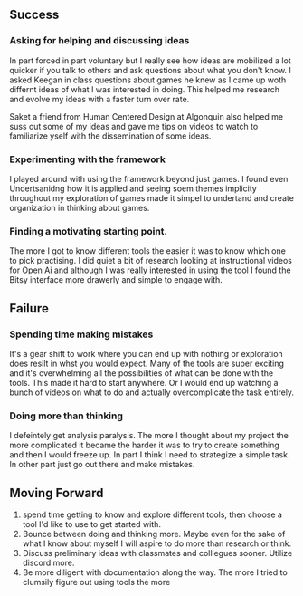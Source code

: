 


## Success 

### Asking for helping and discussing ideas 
In part forced in part voluntary but I really see how ideas are mobilized a lot quicker if you talk to others and ask questions about what you don't know. I asked Keegan in class questions about games he knew as I came up woth differnt ideas of what I was interested in doing. This helped me research and evolve my ideas with a faster turn over rate. 

Saket a friend from Human Centered Design at Algonquin also helped me suss out some of my ideas and gave me tips on videos to watch to familiarize yself with the dissemination of some ideas. 

### Experimenting with the framework 

I played around with using the framework beyond just games. I found even Undertsanidng how it is applied and seeing soem themes implicity throughout my exploration of games made it simpel to undertand and create organization in thinking about games. 

### Finding a motivating starting point. 
The more I got to know different tools the easier it was to know which one to pick practising. I did quiet a bit of research looking at instructional videos for Open Ai and although I was really  interested in using the tool I found the Bitsy interface more drawerly and simple to engage with. 



## Failure 

### Spending time making  mistakes
It's a gear shift to work where you can end up with nothing or exploration does resilt in whst you would expect. Many of the tools are super exciting and it's overwhelming all the possibilities of what can be done with the tools. This made it hard to start anywhere. Or I would end up watching a bunch of videos on what to do and actually overcomplicate the task entirely. 

### Doing more than thinking 

I defeintely get analysis paralysis. The more I thought about my project the more complicated it became the harder it was to try to create something and then I would freeze up.  In part I think I need to strategize a simple task.  In other part just go out there and make mistakes. 


## Moving Forward 

1. spend time getting to know and explore different tools, then choose a tool I'd like to use to get started with. 
2. Bounce between doing and thinking more. Maybe even for the sake of what I know about myself I will aspire to do more than research or think. 
3. Discuss preliminary ideas with classmates and colllegues sooner. Utilize discord more. 
4. Be more diligent with documentation along the way. The more I tried to clumsily figure out using tools the more 